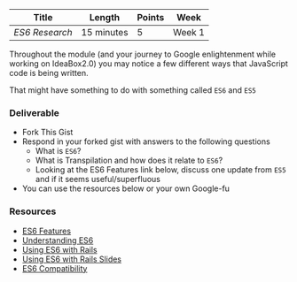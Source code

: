 Title   | Length   | Points | Week
--- | --- | --- | ---
*ES6 Research* | 15 minutes | 5 | Week 1

Throughout the module (and your journey to Google enlightenment while working on IdeaBox2.0) you may notice a few different ways that JavaScript code is being written.

That might have something to do with something called `ES6` and `ES5`

### Deliverable

  - Fork This Gist
  - Respond in your forked gist with answers to the following questions
    - What is `ES6`?
    - What is Transpilation and how does it relate to `ES6`?
    - Looking at the ES6 Features link below, discuss one update from `ES5` and if it seems useful/superfluous
  - You can use the resources below or your own Google-fu

### Resources

- [ES6 Features](https://github.com/lukehoban/es6features)
- [Understanding ES6](https://github.com/sgaurav/understanding-es6)
- [Using ES6 with Rails](https://babeljs.io/docs/setup/#rails)
- [Using ES6 with Rails Slides](https://speakerdeck.com/stevekinney/using-javascript-from-the-future-in-your-rails-application-today?slide=145)
- [ES6 Compatibility](http://kangax.github.io/compat-table/es6/)
